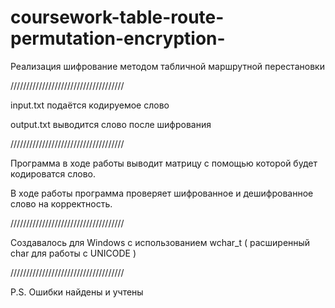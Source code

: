 # coursework-table-route-permutation-encryption-

Реализация шифрование методом табличной маршрутной перестановки

////////////////////////////////////

input.txt подаётся кодируемое слово

output.txt выводится слово после шифрования 

////////////////////////////////////

Программа в ходе работы выводит матрицу с помощью которой будет кодироватся слово.

В ходе работы программа проверяет шифрованное и дешифрованное слово на корректность.

////////////////////////////////////

Создавалось для Windows c использованием wchar_t ( расширенный char для работы с UNICODE )

////////////////////////////////////

P.S. Ошибки найдены и учтены

